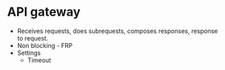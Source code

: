 # API gateway

* Receives requests, does subrequests, composes responses, response to request.
* Non blocking - FRP
* Settings
  * Timeout

